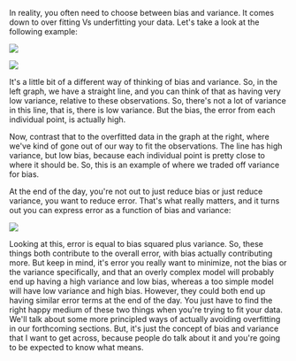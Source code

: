 
In reality, you often need to choose between bias and variance. It comes down to over fitting Vs underfitting your data. Let's take a look at the following example:

![](https://github.com/fenago/katacoda-scenarios/raw/master/datascience-machine-learning/datascience-machine-learning-chapter-08/steps/3/2.png)

![](https://github.com/fenago/katacoda-scenarios/raw/master/datascience-machine-learning/datascience-machine-learning-chapter-08/steps/3/3.png)

It's a little bit of a different way of thinking of bias and variance. So, in the left graph, we have a straight line, and you can think of that as having very low variance, relative to these observations. So, there's not a lot of variance in this line, that is, there is low variance. But the bias, the error from each individual point, is actually high.

Now, contrast that to the overfitted data in the graph at the right, where we've kind of gone out of our way to fit the observations. The line has high variance, but low bias, because each individual point is pretty close to where it should be. So, this is an example of where we traded off variance for bias.

At the end of the day, you're not out to just reduce bias or just reduce variance, you want to reduce error. That's what really matters, and it turns out you can express error as a function of bias and variance:

![](https://github.com/fenago/katacoda-scenarios/raw/master/datascience-machine-learning/datascience-machine-learning-chapter-08/steps/3/4.png)

Looking at this, error is equal to bias squared plus variance. So, these things both contribute to the overall error, with bias actually contributing more. But keep in mind, it's error you really want to minimize, not the bias or the variance specifically, and that an overly complex model will probably end up having a high variance and low bias, whereas a too simple model will have low variance and high bias. However, they could both end up having similar error terms at the end of the day. You just have to find the right happy medium of these two things when you're trying to fit your data. We'll talk about some more principled ways of actually avoiding overfitting in our forthcoming sections. But, it's just the concept of bias and variance that I want to get across, because people do talk about it and you're going to be expected to know what means.
